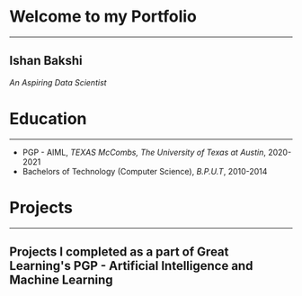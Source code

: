 # Welcome to my Portfolio
---

## Ishan Bakshi
*An Aspiring Data Scientist*

# Education
---
* PGP - AIML, *TEXAS McCombs, The University of Texas at Austin*, 2020-2021
* Bachelors of Technology (Computer Science), *B.P.U.T*, 2010-2014

# Projects 
---
## Projects I completed as a part of Great Learning's PGP - Artificial Intelligence and Machine Learning
